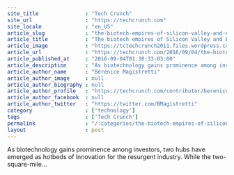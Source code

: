 ```yaml
---
site_title               : "Tech Crunch"
site_url                 : "https://techcrunch.com"
site_locale              : "en_US"
article_slug             : "the-biotech-empires-of-silicon-valley-and-europe"
article_title            : "The biotech empires of Silicon Valley and Europe"
article_image            : "https://tctechcrunch2011.files.wordpress.com/2015/05/img_0002.jpg?w=764&h=400&crop=1"
article_url              : "https://techcrunch.com/2016/09/04/the-biotech-empires-of-silicon-valley-and-europe/"
article_published_at     : "2016-09-04T01:30:33-03:00"
article_description      : "As biotechnology gains prominence among investors, two hubs have emerged as hotbeds of innovation for the resurgent industry. While the two-square-mile..."
article_author_name      : "Bérénice Magistretti"
article_author_image     : null
article_author_biography : null
article_author_profile   : "https://techcrunch.com/contributor/berenice-magistretti/"
article_author_facebook  : null
article_author_twitter   : "https://twitter.com/BMagistretti"
category                 : ['technology']
tags                     : ['Tech Crunch']
permalink                : "/:categories/the-biotech-empires-of-silicon-valley-and-europe/"
layout                   : post
---
```


As biotechnology gains prominence among investors, two hubs have emerged as hotbeds of innovation for the resurgent industry. While the two-square-mile...
